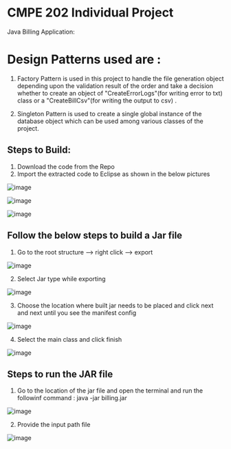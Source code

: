 # CMPE 202 Individual Project

Java Billing Application:

# Design Patterns used are :

1) Factory Pattern is used in this project to handle the file generation object depending upon the validation result of the order and take a decision whether to create an object of "CreateErrorLogs"(for writing error to txt) class or a "CreateBillCsv"(for writing the output to csv) .

2) Singleton Pattern is used to create a single global instance of the database object which can be used among various classes of the project.

## Steps to Build: 

1) Download the code from the Repo
2) Import the extracted code to Eclipse as shown in the below pictures

![image](https://github.com/gopinathsjsu/individual-project-rajuptvs/blob/main/Screenshots/import.png)

![image](https://github.com/gopinathsjsu/individual-project-rajuptvs/blob/main/Screenshots/import2.png)

![image](https://github.com/gopinathsjsu/individual-project-rajuptvs/blob/main/Screenshots/import3.png)

## Follow the below steps to build a Jar file 

1) Go to the root structure --> right click --> export

![image](https://github.com/gopinathsjsu/individual-project-rajuptvs/blob/main/Screenshots/export.png)


2) Select Jar type while exporting

![image](https://github.com/gopinathsjsu/individual-project-rajuptvs/blob/main/Screenshots/exportjar.png)

3) Choose the location where built jar needs to be placed and click next and next until you see the manifest config 

![image](https://github.com/gopinathsjsu/individual-project-rajuptvs/blob/main/Screenshots/exportpath.png)

4) Select the main class and click finish

![image](https://github.com/gopinathsjsu/individual-project-rajuptvs/blob/main/Screenshots/exportmanifest.png)

## Steps to run the JAR file

1) Go to the location of the jar file and open the terminal and run the followinf command : java -jar billing.jar

![image](https://github.com/gopinathsjsu/individual-project-rajuptvs/blob/main/Screenshots/jarrun.png)

2) Provide the input path file

![image](https://github.com/gopinathsjsu/individual-project-rajuptvs/blob/main/Screenshots/jarsuccess.png)

